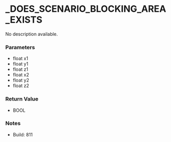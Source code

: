# _DOES_SCENARIO_BLOCKING_AREA_EXISTS

No description available.

### Parameters
* float x1
* float y1
* float z1
* float x2
* float y2
* float z2

### Return Value
* BOOL

### Notes
* Build: 811

